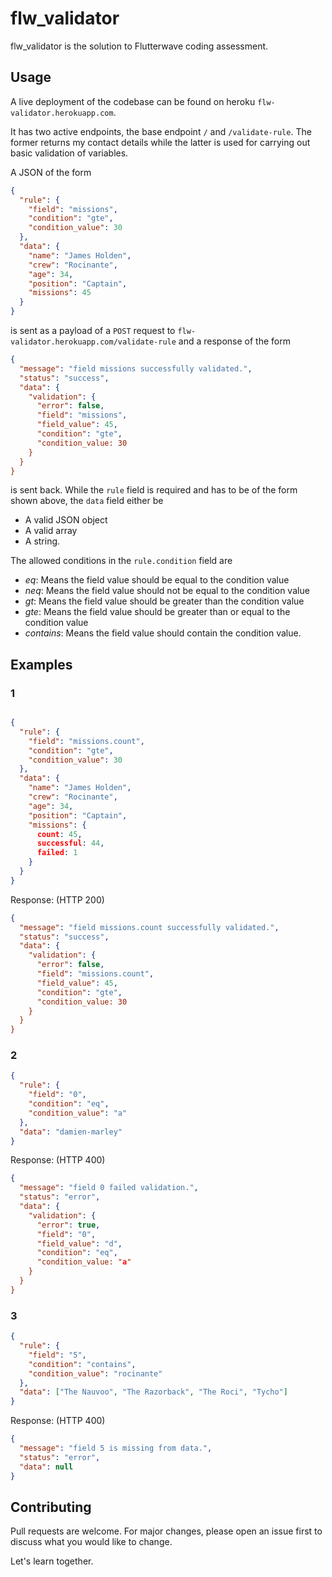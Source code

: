# flw_validator

flw_validator is the solution to Flutterwave coding assessment. 

## Usage
A live deployment of the codebase can be found on heroku `flw-validator.herokuapp.com`.

It has two active endpoints, the base endpoint `/` and `/validate-rule`. The former returns my contact details while the latter is used for carrying out basic validation of variables. 

A JSON of the form

```json
{
  "rule": {
    "field": "missions",
    "condition": "gte",
    "condition_value": 30
  },
  "data": {
    "name": "James Holden",
    "crew": "Rocinante",
    "age": 34,
    "position": "Captain",
    "missions": 45
  }
}

```
is sent as a payload of a `POST` request to `flw-validator.herokuapp.com/validate-rule` and a response of the form 
```json
{
  "message": "field missions successfully validated.",
  "status": "success",
  "data": {
    "validation": {
      "error": false,
      "field": "missions",
      "field_value": 45,
      "condition": "gte",
      "condition_value: 30
    }
  }
}
```
is sent back. 
While the `rule` field is required and has to be of the form shown above, the `data` field either be
-  A valid JSON object 
-  A valid array
-  A string.

The allowed conditions in the `rule.condition` field are

- *eq*: Means the field value should be equal to the condition value 
- *neq*: Means the field value should not be equal to the condition value 
- *gt*: Means the field value should be greater than the condition value 
- *gte*: Means the field value should be greater than or equal to the condition value 
- *contains*: Means the field value should contain the condition value.

## Examples

### 1

```json

{
  "rule": {
    "field": "missions.count",
    "condition": "gte",
    "condition_value": 30
  },
  "data": {
    "name": "James Holden",
    "crew": "Rocinante",
    "age": 34,
    "position": "Captain",
    "missions": {
      count: 45,
      successful: 44,
      failed: 1
    }
  }
}
```


Response: (HTTP 200)
```json
{
  "message": "field missions.count successfully validated.",
  "status": "success",
  "data": {
    "validation": {
      "error": false,
      "field": "missions.count",
      "field_value": 45,
      "condition": "gte",
      "condition_value: 30
    }
  }
}
```


### 2
```json
{
  "rule": {
    "field": "0",
    "condition": "eq",
    "condition_value": "a"
  },
  "data": "damien-marley"
}

```

Response: (HTTP 400)

```json
{
  "message": "field 0 failed validation.",
  "status": "error",
  "data": {
    "validation": {
      "error": true,
      "field": "0",
      "field_value": "d",
      "condition": "eq",
      "condition_value: "a"
    }
  }
}
```
### 3

```json
{
  "rule": {
    "field": "5",
    "condition": "contains",
    "condition_value": "rocinante"
  },
  "data": ["The Nauvoo", "The Razorback", "The Roci", "Tycho"]
}
```

Response: (HTTP 400)

```json
{
  "message": "field 5 is missing from data.",
  "status": "error",
  "data": null
}
```

## Contributing
Pull requests are welcome. For major changes, please open an issue first to discuss what you would like to change. 

Let's learn together.

